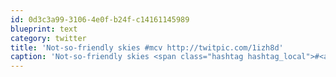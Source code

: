 ```yaml
---
id: 0d3c3a99-3106-4e0f-b24f-c14161145989
blueprint: text
category: twitter
title: 'Not-so-friendly skies #mcv http://twitpic.com/1izh8d'
caption: 'Not-so-friendly skies <span class="hashtag hashtag_local">#<a href="http://tweettemp.darylchymko.ca/?tag=mcv">mcv</a> http://twitpic.com/1izh8d'
---
```

